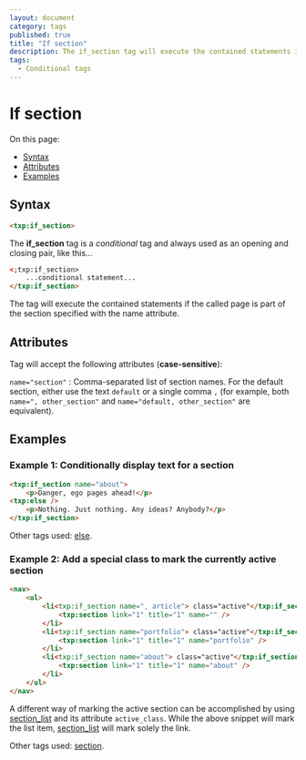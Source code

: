 ```yaml
---
layout: document
category: tags
published: true
title: "If section"
description: The if_section tag will execute the contained statements if the called page is part of the section specified.
tags:
  - Conditional tags
---
```


# If section

On this page:

* [Syntax](#syntax)
* [Attributes](#attributes)
* [Examples](#examples)

## Syntax

~~~ html
<txp:if_section>
~~~

The **if_section** tag is a *conditional* tag and always used as an opening and closing pair, like this...

~~~ html
<;txp:if_section>
    ...conditional statement...
</txp:if_section>
~~~

The tag will execute the contained statements if the called page is part of the section specified with the name attribute.

## Attributes

Tag will accept the following attributes (**case-sensitive**):

`name="section"`
: Comma-separated list of section names. For the default section, either use the text `default` or a single comma `,` (for example, both `name=", other_section"` and `name="default, other_section"` are equivalent).

## Examples

### Example 1: Conditionally display text for a section

~~~ html
<txp:if_section name="about">
    <p>Danger, ego pages ahead!</p>
<txp:else />
    <p>Nothing. Just nothing. Any ideas? Anybody?</p>
</txp:if_section>
~~~

Other tags used: [else](else).

### Example 2: Add a special class to mark the currently active section

~~~ html
<nav>
    <ul>
        <li<txp:if_section name=", article"> class="active"</txp:if_section>>
            <txp:section link="1" title="1" name="" />
        </li>
        <li<txp:if_section name="portfolio"> class="active"</txp:if_section>>
            <txp:section link="1" title="1" name="portfolio" />
        </li>
        <li<txp:if_section name="about"> class="active"</txp:if_section>>
            <txp:section link="1" title="1" name="about" />
        </li>
    </ul>
</nav>
~~~

A different way of marking the active section can be accomplished by using [section_list](section-list) and its attribute `active_class`. While the above snippet will mark the list item, [section_list](section-list) will mark solely the link.

Other tags used: [section](section).
